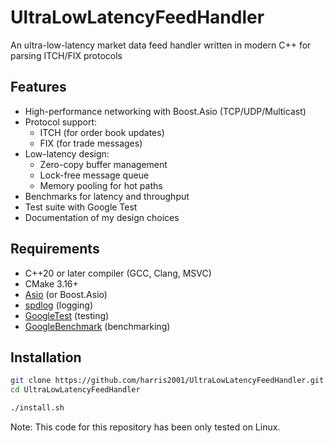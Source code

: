 # UltraLowLatencyFeedHandler
An ultra-low-latency market data feed handler written in modern C++ for parsing ITCH/FIX protocols

## Features
- High-performance networking with Boost.Asio (TCP/UDP/Multicast)
- Protocol support:
    - ITCH (for order book updates)
    - FIX (for trade messages)
- Low-latency design:
    - Zero-copy buffer management
    - Lock-free message queue
    - Memory pooling for hot paths
- Benchmarks for latency and throughput
- Test suite with Google Test
- Documentation of my design choices

## Requirements
- C++20 or later compiler (GCC, Clang, MSVC)
- CMake 3.16+
- [Asio](https://think-async.com/Asio/) (or Boost.Asio)  
- [spdlog](https://github.com/gabime/spdlog) (logging)
- [GoogleTest](https://github.com/google/googletest) (testing)
- [GoogleBenchmark](https://github.com/google/benchmark) (benchmarking)

## Installation 
```bash
git clone https://github.com/harris2001/UltraLowLatencyFeedHandler.git
cd UltraLowLatencyFeedHandler

./install.sh
```

Note: This code for this repository has been only tested on Linux.
